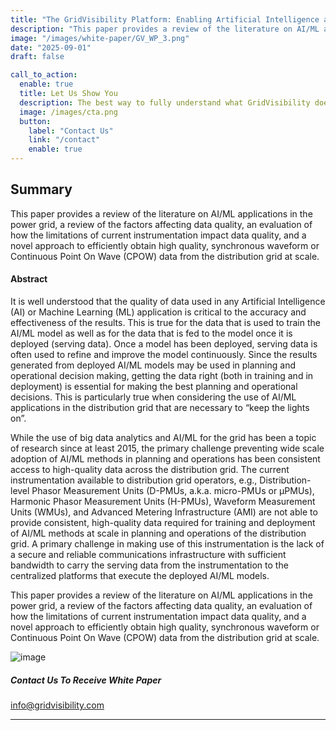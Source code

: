 ```yaml
---
title: "The GridVisibility Platform: Enabling Artificial Intelligence and Machine Learning in the Distribution Grid"
description: "This paper provides a review of the literature on AI/ML applications in the power grid, a review of the factors affecting data quality, an evaluation of how the limitations of current instrumentation impact data quality, and a novel approach to efficiently obtain high quality, synchronous waveform or Continuous Point On Wave (CPOW) data from the distribution grid at scale."
image: "/images/white-paper/GV_WP_3.png"
date: "2025-09-01"
draft: false

call_to_action:
  enable: true
  title: Let Us Show You
  description: The best way to fully understand what GridVisibility does is to see it...live. That's when the implications of high fidelity, low latency, and continuous distribution come into focus. GridVisibility changes everything!
  image: /images/cta.png
  button:
    label: "Contact Us"
    link: "/contact"
    enable: true
---
```


## Summary

This paper provides a review of the literature on AI/ML applications in the power grid, a review of the factors affecting data quality, an evaluation of how the limitations of current instrumentation impact data quality, and a novel approach to efficiently obtain high quality, synchronous waveform or Continuous Point On Wave (CPOW) data from the distribution grid at scale.

#### Abstract

It is well understood that the quality of data used in any Artificial Intelligence (AI) or Machine Learning (ML) application is critical to the accuracy and effectiveness of the results. This is true for the data that is used to train the AI/ML model as well as for the data that is fed to the model once it is deployed (serving data). Once a model has been deployed, serving data is often used to refine and improve the model continuously. Since the results generated from deployed AI/ML models may be used in planning and operational decision making, getting the data right (both in training and in deployment) is essential for making the best planning and operational decisions. This is particularly true when considering the use of AI/ML applications in the distribution grid that are necessary to “keep the lights on”.
<br>

While the use of big data analytics and AI/ML for the grid has been a topic of research since at least 2015, the primary challenge preventing wide scale adoption of AI/ML methods in planning and operations has been consistent access to high-quality data across the distribution grid. The current instrumentation available to distribution grid operators, e.g., Distribution-level Phasor Measurement Units (D-PMUs, a.k.a. micro-PMUs or µPMUs), Harmonic Phasor Measurement Units (H-PMUs), Waveform Measurement Units (WMUs), and Advanced Metering Infrastructure (AMI) are not able to provide consistent, high-quality data required for training and deployment of AI/ML methods at scale in planning and operations of the distribution grid. A primary challenge in making use of this instrumentation is the lack of a secure and reliable communications infrastructure with sufficient bandwidth to carry the serving data from the instrumentation to the centralized platforms that execute the deployed AI/ML models.
<br>

This paper provides a review of the literature on AI/ML applications in the power grid, a review of the factors affecting data quality, an evaluation of how the limitations of current instrumentation impact data quality, and a novel approach to efficiently obtain high quality, synchronous waveform or Continuous Point On Wave (CPOW) data from the distribution grid at scale.

![image](/images/white-paper/GV_WP_3.png)

##### Contact Us To Receive White Paper

info@gridvisibility.com

---
